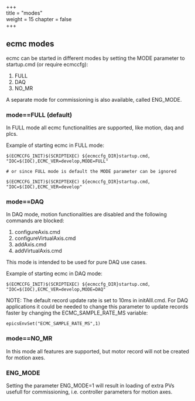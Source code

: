 +++  
title = "modes"   
weight = 15
chapter = false  
+++  

## ecmc modes
ecmc can be started in different modes by setting the MODE parameter to startup.cmd (or require ecmccfg):
1. FULL
2. DAQ
3. NO_MR

A separate mode for commissioning is also available, called ENG_MODE.

### mode==FULL (default)

In FULL mode all ecmc functionalities are supported, like motion, daq and plcs.

Example of starting ecmc in FULL mode:
```
$(ECMCCFG_INIT)$(SCRIPTEXEC) ${ecmccfg_DIR}startup.cmd, "IOC=$(IOC),ECMC_VER=develop,MODE=FULL"

# or since FULL mode is default the MODE parameter can be ignored

$(ECMCCFG_INIT)$(SCRIPTEXEC) ${ecmccfg_DIR}startup.cmd, "IOC=$(IOC),ECMC_VER=develop"
```

### mode==DAQ
In DAQ mode, motion functionalities are disabled and the following commands are blocked:
1. configureAxis.cmd
2. configureVirtualAxis.cmd
3. addAxis.cmd
4. addVirtualAxis.cmd

This mode is intended to be used for pure DAQ use cases.

Example of starting ecmc in DAQ mode:
```
$(ECMCCFG_INIT)$(SCRIPTEXEC) ${ecmccfg_DIR}startup.cmd, "IOC=$(IOC),ECMC_VER=develop,MODE=DAQ"
```

NOTE: The default record update rate is set to 10ms in initAlll.cmd. For DAQ applications it could be needed to change this parameter to update records faster by changing the ECMC_SAMPLE_RATE_MS variable:
```
epicsEnvSet("ECMC_SAMPLE_RATE_MS",1)
```

### mode==NO_MR

In this mode all features are supported, but motor record will not be created for motion axes.


### ENG_MODE

Setting the parameter ENG_MODE=1 will result in loading of extra PVs usefull for commissioning, i.e. controller parameters for motion axes.
